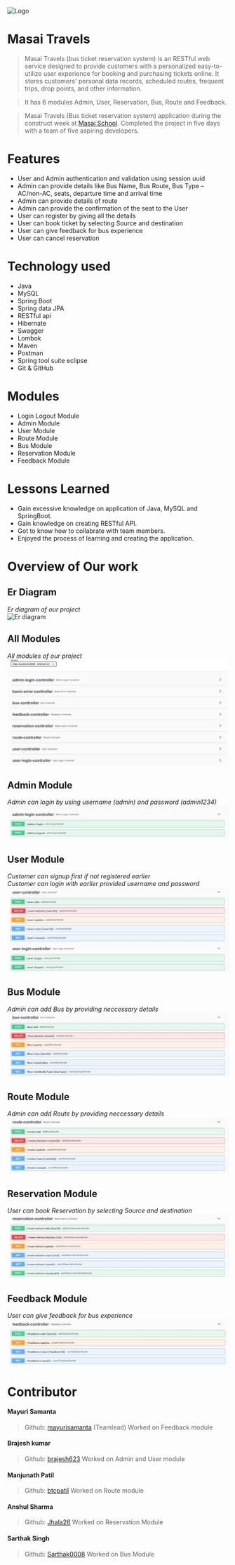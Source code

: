 ![Logo](https://github.com/mayurisamanta/bright-thrill-6240/blob/main/Assets/logo.png?raw=true)

# Masai Travels

> Masai Travels (bus ticket reservation system) is an RESTful web service designed to provide customers with a personalized easy-to-utilize user experience for booking and purchasing tickets online. It stores customers' personal data records, scheduled routes, frequent trips, drop points, and other information.

> It has 6 modules Admin, User, Reservation, Bus, Route and Feedback.

> Masai Travels (Bus ticket reservation system) application during the construct week at [Masai School](https://masaischool.com/). Completed the project in five days with a team of five aspiring developers.

# Features

- User and Admin authentication and validation using session uuid
- Admin can provide details like Bus Name, Bus Route, Bus Type –AC/non-AC, seats, departure time and arrival time
- Admin can provide details of route
- Admin can provide the confirmation of the seat to the User
- User can register by giving all the details
- User can book ticket by selecting Source and destination
- User can give feedback for bus experience
- User can cancel reservation

# Technology used 

- Java
- MySQL
- Spring Boot
- Spring data JPA
- RESTful api
- Hibernate
- Swagger
- Lombok
- Maven
- Postman
- Spring tool suite eclipse
- Git & GitHub

# Modules

- Login Logout Module
- Admin Module
- User Module
- Route Module
- Bus Module
- Reservation Module
- Feedback Module

# Lessons Learned

- Gain excessive knowledge on application of Java, MySQL and SpringBoot.
- Gain knowledge on creating RESTful API.
- Got to know how to collabrate with team members.
- Enjoyed the process of learning and creating the application.

# Overview of Our work

## **Er Diagram** 
*Er diagram of our project*
</br>
![Er diagram](https://github.com/mayurisamanta/bright-thrill-6240/blob/main/Assets/erdiagram.png?raw=true)

## **All Modules** 
*All modules of our project*
</br>
![Er diagram](https://github.com/mayurisamanta/Masai-Travels-RESTful-API/blob/main/Assets/All_Modules.jpg?raw=true)

## **Admin Module** 
*Admin can login by using username (admin) and password (admin1234)*
</br>
![Admin Module](https://github.com/mayurisamanta/Masai-Travels-RESTful-API/blob/main/Assets/Admin_Module.jpg?raw=true)


## **User Module**
*Customer can signup first if not registered earlier*
</br>
*Customer can login with earlier provided username and password*
</br>
![User Module](https://github.com/mayurisamanta/Masai-Travels-RESTful-API/blob/main/Assets/User_Module.jpg?raw=true)

## **Bus Module** 
*Admin can add Bus by providing neccessary details*
</br>
![Bus Module*](https://github.com/mayurisamanta/Masai-Travels-RESTful-API/blob/main/Assets/Bus_Module.jpg?raw=true)

## **Route Module**
*Admin can add Route by providing neccessary details*
</br>
![Route Module](https://github.com/mayurisamanta/Masai-Travels-RESTful-API/blob/main/Assets/Route_Module.jpg?raw=true)

## **Reservation Module**
*User can book Reservation by selecting Source and destination*
</br>
![Reservation Module](https://github.com/mayurisamanta/Masai-Travels-RESTful-API/blob/main/Assets/Reservation_Module.jpg?raw=true)

## **Feedback Module**
*User can give feedback for bus experience*
</br>
![Feedback Module](https://github.com/mayurisamanta/Masai-Travels-RESTful-API/blob/main/Assets/Feedback_Module.jpg?raw=true)

# Contributor

#### Mayuri Samanta
> Github: [mayurisamanta](https://github.com/mayurisamanta) 
(Teamlead)
Worked on Feedback module
#### Brajesh kumar
> Github: [brajesh623](https://github.com/brajesh623)
Worked on Admin and User module

#### Manjunath Patil 
>Github: [btcpatil](https://github.com/btcpatil)
Worked on Route module

#### Anshul Sharma
>Github: [Jhala26](https://github.com/Jhala26)
Worked on Reservation Module

#### Sarthak Singh
>Github: [Sarthak0008](https://github.com/Sarthak0008)
Worked on Bus Module



